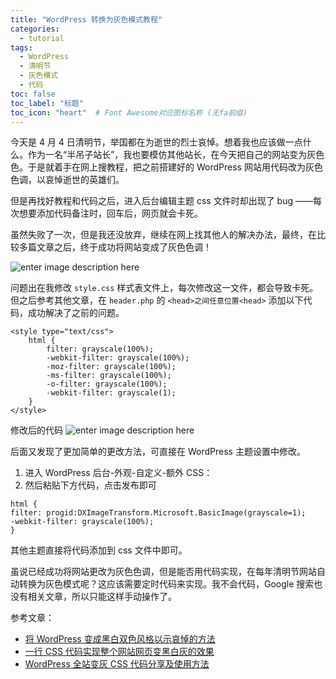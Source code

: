 ```yaml
---
title: "WordPress 转换为灰色模式教程"
categories:
  - tutorial
tags:
  - WordPress
  - 清明节
  - 灰色模式
  - 代码
toc: false
toc_label: "标题"
toc_icon: "heart"  # Font Awesome对应图标名称 (无fa前缀)	
---
```

今天是 4 月 4 日清明节，举国都在为逝世的烈士哀悼。想着我也应该做一点什么。作为一名“半吊子站长”，我也要模仿其他站长，在今天把自己的网站变为灰色色。于是就着手在网上搜教程，把之前搭建好的 WordPress 网站用代码改为灰色色调，以哀悼逝世的英雄们。

但是再找好教程和代码之后，进入后台编辑主题 css 文件时却出现了 bug ——每次想要添加代码备注时，回车后，网页就会卡死。

虽然失败了一次，但是我还没放弃，继续在网上找其他人的解决办法，最终，在比较多篇文章之后，终于成功将网站变成了灰色色调！

![enter image description here](https://s1.ax1x.com/2020/04/04/GdgFjP.png)

问题出在我修改 `style.css` 样式表文件上，每次修改这一文件，都会导致卡死。但之后参考其他文章，在 `header.php` 的 `<head>之间任意位置<head>` 添加以下代码，成功解决了之前的问题。
```
<style type="text/css">
    html {
        filter: grayscale(100%); 
        -webkit-filter: grayscale(100%); 
        -moz-filter: grayscale(100%); 
        -ms-filter: grayscale(100%); 
        -o-filter: grayscale(100%); 
        -webkit-filter: grayscale(1);
    }
</style>
```

修改后的代码
![enter image description here](https://s1.ax1x.com/2020/04/04/Gdgphd.png)

后面又发现了更加简单的更改方法，可直接在 WordPress 主题设置中修改。
 1. 进入 WordPress 后台-外观-自定义-额外 CSS：
 2. 然后粘贴下方代码，点击发布即可
```
html {
filter: progid:DXImageTransform.Microsoft.BasicImage(grayscale=1);
-webkit-filter: grayscale(100%);
}
```
其他主题直接将代码添加到 css 文件中即可。

虽说已经成功将网站更改为灰色色调，但是能否用代码实现，在每年清明节网站自动转换为灰色模式呢？这应该需要定时代码来实现。我不会代码，Google 搜索也没有相关文章，所以只能这样手动操作了。

参考文章：

- [将 WordPress 变成黑白双色风格以示哀悼的方法](https://www.arefly.com/wordpress-black-white/)
- [一行 CSS 代码实现整个网站网页变黑白灰的效果](https://oldtang.com/2793.html)
- [WordPress 全站变灰 CSS 代码分享及使用方法](https://wangdalao.com/3179.html)